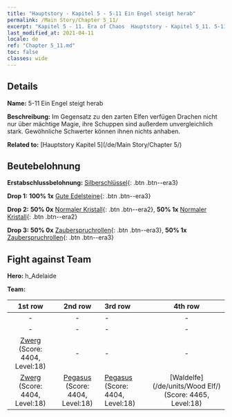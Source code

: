 ```yaml
---
title: "Hauptstory - Kapitel 5 - 5-11 Ein Engel steigt herab"
permalink: /Main Story/Chapter 5_11/
excerpt: "Kapitel 5 - 11. Era of Chaos  Hauptstory - Kapitel 5_11. 5-11 Ein Engel steigt herab"
last_modified_at: 2021-04-11
locale: de
ref: "Chapter 5_11.md"
toc: false
classes: wide
---
```


## Details

 **Name:** 5-11 Ein Engel steigt herab

 **Beschreibung:** Im Gegensatz zu den zarten Elfen verfügen Drachen nicht nur über mächtige Magie, ihre Schuppen sind außerdem unvergleichlich stark. Gewöhnliche Schwerter können ihnen nichts anhaben.

 **Related to:** [Hauptstory Kapitel 5](/de/Main Story/Chapter 5/)

## Beutebelohnung

 **Erstabschlussbelohnung:** [Silberschlüssel](/de/Items/con_693/){: .btn .btn--era3}

 **Drop 1:** **100% 1x** [Gute Edelsteine](/de/Items/mat_16/){: .btn .btn--era3}

 **Drop 2:** **50% 0x** [Normaler Kristall](/de/Items/mat_11/){: .btn .btn--era2}, **50% 1x** [Normaler Kristall](/de/Items/mat_11/){: .btn .btn--era2}

 **Drop 3:** **50% 0x** [Zauberspruchrollen](/de/Items/con_694/){: .btn .btn--era3}, **50% 1x** [Zauberspruchrollen](/de/Items/con_694/){: .btn .btn--era3}


## Fight against Team
 **Hero:** h_Adelaide

 **Team:**


  | 1st row | 2nd row | 3rd row | 4th row |
  |:----:|:----:|:----|:----:|
  | - | - | - | - |
  | - | - | - | - |
  | [Zwerg](/de/units/Dwarf/) (Score: 4404, Level:18)  | - | - | - |
  | [Zwerg](/de/units/Dwarf/) (Score: 4404, Level:18)  | [Pegasus](/de/units/Pegasus/) (Score: 4404, Level:18)  | [Pegasus](/de/units/Pegasus/) (Score: 4404, Level:18)  | [Waldelfe](/de/units/Wood Elf/) (Score: 4465, Level:18)  |



